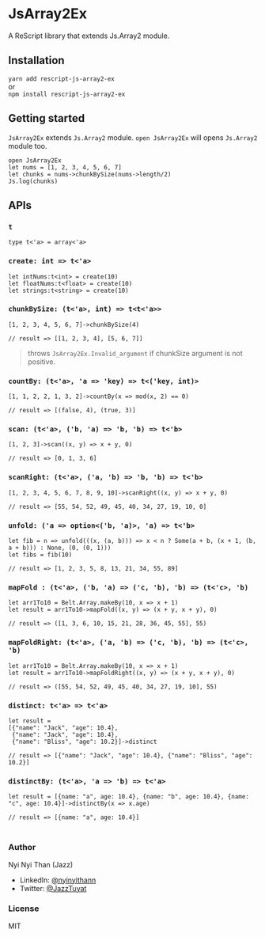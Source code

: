 # JsArray2Ex

A ReScript library that extends Js.Array2 module.

## Installation

`yarn add rescript-js-array2-ex` <br>
or <br>
`npm install rescript-js-array2-ex`

## Getting started
`JsArray2Ex` extends `Js.Array2` module. `open JsArray2Ex` will opens `Js.Array2` module too.
```rescript
open JsArray2Ex
let nums = [1, 2, 3, 4, 5, 6, 7]
let chunks = nums->chunkBySize(nums->length/2)
Js.log(chunks)
```

## APIs
### `t`
```rescript
type t<'a> = array<'a>
```

### `create: int => t<'a>`
```rescript
let intNums:t<int> = create(10)
let floatNums:t<float> = create(10)
let strings:t<string> = create(10)
```

### `chunkBySize: (t<'a>, int) => t<t<'a>>`
```rescript
[1, 2, 3, 4, 5, 6, 7]->chunkBySize(4)

// result => [[1, 2, 3, 4], [5, 6, 7]]
```
> throws `JsArray2Ex.Invalid_argument` if chunkSize argument is not positive.

### `countBy: (t<'a>, 'a => 'key) => t<('key, int)>`
```rescript
[1, 1, 2, 2, 1, 3, 2]->countBy(x => mod(x, 2) == 0)

// result => [(false, 4), (true, 3)]
```


### `scan: (t<'a>, ('b, 'a) => 'b, 'b) => t<'b>`
```rescript
[1, 2, 3]->scan((x, y) => x + y, 0)

// result => [0, 1, 3, 6]
```

### `scanRight: (t<'a>, ('a, 'b) => 'b, 'b) => t<'b>`
```rescript
[1, 2, 3, 4, 5, 6, 7, 8, 9, 10]->scanRight((x, y) => x + y, 0) 
      
// result => [55, 54, 52, 49, 45, 40, 34, 27, 19, 10, 0]
```

### `unfold: ('a => option<('b, 'a)>, 'a) => t<'b>`
```rescript
let fib = n => unfold(((x, (a, b))) => x < n ? Some(a + b, (x + 1, (b, a + b))) : None, (0, (0, 1)))
let fibs = fib(10)

// result => [1, 2, 3, 5, 8, 13, 21, 34, 55, 89]
```

### `mapFold : (t<'a>, ('b, 'a) => ('c, 'b), 'b) => (t<'c>, 'b)`
```rescript
let arr1To10 = Belt.Array.makeBy(10, x => x + 1)
let result = arr1To10->mapFold((x, y) => (x + y, x + y), 0)

// result => ([1, 3, 6, 10, 15, 21, 28, 36, 45, 55], 55)
```

### `mapFoldRight: (t<'a>, ('a, 'b) => ('c, 'b), 'b) => (t<'c>, 'b)`
```rescript
let arr1To10 = Belt.Array.makeBy(10, x => x + 1)
let result = arr1To10->mapFoldRight((x, y) => (x + y, x + y), 0)

// result => ([55, 54, 52, 49, 45, 40, 34, 27, 19, 10], 55)
```

### `distinct: t<'a> => t<'a>`
```rescript
let result = 
[{"name": "Jack", "age": 10.4},
 {"name": "Jack", "age": 10.4},
 {"name": "Bliss", "age": 10.2}]->distinct

// result => [{"name": "Jack", "age": 10.4}, {"name": "Bliss", "age": 10.2}]
```

### `distinctBy: (t<'a>, 'a => 'b) => t<'a>`
```rescript
let result = [{name: "a", age: 10.4}, {name: "b", age: 10.4}, {name: "c", age: 10.4}]->distinctBy(x => x.age)

// result => [{name: "a", age: 10.4}]      
```

### <br>Author

Nyi Nyi Than (Jazz)
- LinkedIn: [@nyinyithann](https://www.linkedin.com/in/nyinyithan/)
- Twitter: [@JazzTuyat](https://twitter.com/JazzTuyat)

### License

MIT
